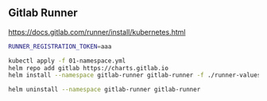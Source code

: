 ## Gitlab Runner

https://docs.gitlab.com/runner/install/kubernetes.html

```bash
RUNNER_REGISTRATION_TOKEN=aaa
```

```bash
kubectl apply -f 01-namespace.yml
helm repo add gitlab https://charts.gitlab.io
helm install --namespace gitlab-runner gitlab-runner -f ./runner-values.yml --set runnerRegistrationToken="$RUNNER_REGISTRATION_TOKEN" gitlab/gitlab-runner
```

```bash
helm uninstall --namespace gitlab-runner gitlab-runner 
```